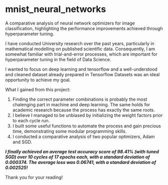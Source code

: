 # mnist_neural_networks
A comparative analysis of neural network optimizers for image classification, highlighting the performance improvements achieved through hyperparameter tuning.

I have conducted University research over the past years, particularly in mathematical modelling on published scientific data. Consequently, I am somewhat familiar with trial-and-error processes, which are important for hyperparameter tuning in the field of Data Science. 

I wanted to focus on deep learning and tensorflow and a well-understood and cleaned dataset already prepared in Tensorflow Datasets was an ideal opportunity to achieve my goal.

What I gained from this project:
1) Finding the correct parameter combinations is probably the most chalenging part in machine and deep learning. The same holds for academic research because the process has exactly the same roots.
2) I believe I managed to be unbiased by initializing the weight factors prior to each cycle run.
3) I built some useful functions to automate the process and gain precious time, demonstrating some modular programming skills.
4) I conducted a comparative analysis of two popular optimizers, Adam and SGD.

***I finally achieved an average test accuracy score of 98.41% (with tuned SGD) over 10 cycles of 17 epochs each, with a standard deviation of 0.000374. The average loss was 0.06741, with a standard deviation of 0.002525!***

Thank you for your reading! 
